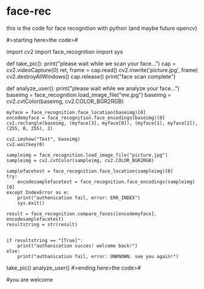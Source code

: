 # face-rec
this is the code for face recognition with python (and maybe future opencv)

#>starting here>the code>#

import cv2
import face_recognition
import sys

def take_pic():
    print("please wait while we scan your face...")
    cap = cv2.videoCapture(0)
    ret, frame = cap.read()
    cv2.inwrite('picture.jpg', frame)
    cv2.destroyAllWindows()
    cap.release()
    print("face scan complete")

def analyze_user():
    print("please wait while we analyze your face...")
    baseimg = face_recognition.load_image_file("me.jpg")
    baseimg = cv2.cvtColor(baseimg, cv2.COLOR_BGR2RGB)

    myface = face_recognition.face_location(baseimg)[0]
    encodemyface = face_recognition.face_encodings(baseimg)[0]
    cv2.rectangle(baseimg, (myface[3], myface[0]), (myface[1], myface[2]), (255, 0, 255), 2)

    cv2.imshow("Test", baseimg)
    cv2.waitkey(0)

    sampleimg = face_recognition.load_image_file("picture.jpg")
    sampleimg = cv2.cvtColor(sampleimg, cv2.COLOR_BGR2RGB)

    samplefacetest = face_recognition.face_location(sampleimg)[0]
    try:
        encodesamplefacetest = face_recognition.face_encodings(sampleimg)[0]
    except IndexError as e:
        print("authenication fail, error: ERR_INDEX")
        sys.exit()

    result = face_recognition.compare_faces([encodemyface]. encodesamplefacetest)
    resultstring = str(result)


    if resultstring == "[True]":
        print("authanication succes! welcome back!")
    else:
        print("authanication fail, error: UNKNOWN. see you again!")

take_pic()
analyze_user()
#>ending here>the code>#

#you are welcome
